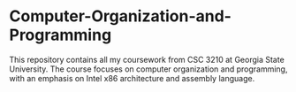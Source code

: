 # Computer-Organization-and-Programming
This repository contains all my coursework from CSC 3210 at Georgia State University. The course focuses on computer organization and programming, with an emphasis on Intel x86 architecture and assembly language.
